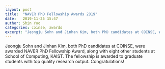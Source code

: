 ```yaml
---
layout: post
title:  "NAVER PhD Fellowship Awards 2019"
date:   2019-11-25 15:47
author: Shin Yoo
categories: coinse, awards
excerpt: "Jeongju Sohn and Jinhan Kim, both PhD candidates at COINSE, were awarded NAVER PhD Fellowship Award."
---
```


Jeongju Sohn and Jinhan Kim, both PhD candidates at COINSE, were awarded NAVER PhD Fellowship Award, along with eight other students at School of Computing, KAIST. The fellowship is awarded to graduate students with top quality research output. Congratulations!